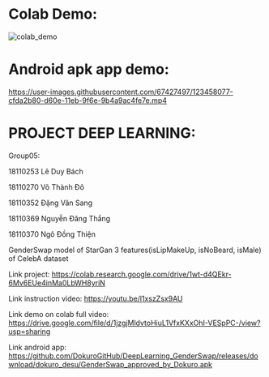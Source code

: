 # Colab Demo:

![colab_demo](https://user-images.githubusercontent.com/67427497/122764560-caf14100-d2c9-11eb-852c-a52f4047391d.gif)

# Android apk app demo:

https://user-images.githubusercontent.com/67427497/123458077-cfda2b80-d60e-11eb-9f6e-9b4a9ac4fe7e.mp4


# PROJECT DEEP LEARNING:

Group05:

18110253 Lê Duy Bách         

18110270 Võ Thành Đô		      

18110352 Đặng Văn Sang	      

18110369 Nguyễn Đăng Thắng   	

18110370 Ngô Đồng Thiện	    

GenderSwap model of StarGan 3 features(isLipMakeUp, isNoBeard, isMale) of CelebA dataset

Link project: https://colab.research.google.com/drive/1wt-d4QEkr-6Mv6EUe4inMa0LbWH8yriN

Link instruction video: https://youtu.be/l1xszZsx9AU

Link demo on colab full video: https://drive.google.com/file/d/1jzgjMldvtoHiuL1VfxKXxOhI-VESpPC-/view?usp=sharing

Link android app: https://github.com/DokuroGitHub/DeepLearning_GenderSwap/releases/download/dokuro_desu/GenderSwap_approved_by_Dokuro.apk

